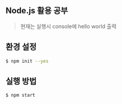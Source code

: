 ## Node.js 활용 공부
>현재는 실행시 console에 hello world 출력

## 환경 설정
```bash
$ npm init --yes
```

## 실행 방법
```bash
$ npm start
```

